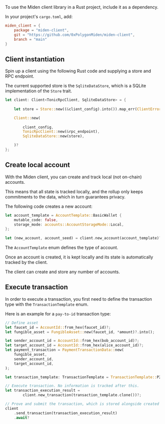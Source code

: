 To use the Miden client library in a Rust project, include it as a dependency. 

In your project's `cargo.toml`, add:

```toml
miden_client = { 
    package = "miden-client", 
    git = "https://github.com/0xPolygonMiden/miden-client", 
    branch = "main" 
}
```

## Client instantiation

Spin up a client using the following Rust code and supplying a store and RPC endpoint. 

The current supported store is the `SqliteDataStore`, which is a SQLite implementation of the `Store` trait.

```rust
let client: Client<TonicRpcClient, SqliteDataStore> = {
    
    let store = Store::new((&client_config).into()).map_err(ClientError::StoreError)?;

    Client::new(
        
        client_config,
        TonicRpcClient::new(&rpc_endpoint),
        SqliteDataStore::new(store),

    )?
};
```

## Create local account

With the Miden client, you can create and track local (not on-chain) accounts. 

This means that all state is tracked locally, and the rollup only keeps commitments to the data, which in turn guarantees privacy.

The following code creates a new account:

```rust
let account_template = AccountTemplate::BasicWallet {
    mutable_code: false,
    storage_mode: accounts::AccountStorageMode::Local,
};
    
let (new_account, account_seed) = client.new_account(account_template)?;
```

The `AccountTemplate` enum defines the type of account. 

Once an account is created, it is kept locally and its state is automatically tracked by the client.

The client can create and store any number of accounts.

## Execute transaction

In order to execute a transaction, you first need to define the transaction type with the `TransactionTemplate` enum. 

Here is an example for a `pay-to-id` transaction type:

```rust
// Define asset
let faucet_id = AccountId::from_hex(faucet_id)?;
let fungible_asset = FungibleAsset::new(faucet_id, *amount)?.into();

let sender_account_id = AccountId::from_hex(bob_account_id)?;
let target_account_id = AccountId::from_hex(alice_account_id)?;
let payment_transaction = PaymentTransactionData::new(
    fungible_asset,
    sender_account_id,
    target_account_id,
);

let transaction_template: TransactionTemplate = TransactionTemplate::P2ID(payment_transaction);

// Execute transaction. No information is tracked after this.
let transaction_execution_result =
        client.new_transaction(transaction_template.clone())?;

// Prove and submit the transaction, which is stored alongside created notes (if any)
client
    .send_transaction(transaction_execution_result)
    .await?
```
